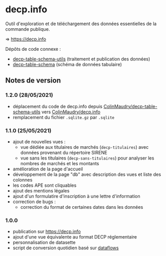 # decp.info

Outil d'exploration et de téléchargement des données essentielles de la commande publique.

=> https://decp.info

Dépôts de code connexe :

- [decp-table-schema-utils](https://github.com/ColinMaudry/decp-table-schema-utils) (traitement et publication des données)
- [decp-table-schema](https://github.com/ColinMaudry/decp-table-schema) (schéma de données tabulaire)

## Notes de version

### 1.2.0 (28/05/2021)

- déplacement du code de decp.info depuis [ColinMaudry/decp-table-schema-utils](https://github.com/ColinMaudry/decp-table-schema-utils) vers [ColinMaudry/decp.info](https://github.com/ColinMaudry/decp.info)
- remplacement du fichier `.sqlite.gz` par `.sqlite` 

### 1.1.0 (25/05/2021)

- ajout de nouvelles vues :
  - vue dédiée aux titulaires de marchés (`decp-titulaires`) avec données provenant du répertoire SIRENE
  - vue sans les titulaires (`decp-sans-titulaires`) pour analyser les nombres de marchés et les montants
- amélioration de la page d'accueil
- développement de la page "db" avec description des vues et liste des colonnes
- les codes APE sont cliquables
- ajout des mentions légales
- ajout d'un formulatire d'inscription à une lettre d'information
- correction de bugs :
  - correction du format de certaines dates dans les données

### 1.0.0

- publication sur https://decp.info
- ajout d'une vue équivalente au format DECP réglementaire
- personnalisation de datasette
- script de conversion quotidien basé sur [dataflows](https://github.com/datahq/dataflows)
